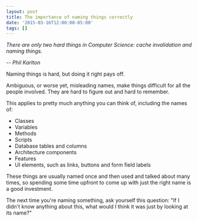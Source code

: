 ```yaml
---
layout: post
title: The importance of naming things correctly
date: '2015-03-16T12:00:00-05:00'
tags: []
---
```

_There are only two hard things in Computer Science: cache invalidation and naming things._

_-- Phil Karlton_

Naming things is hard, but doing it right pays off.

Ambiguous, or worse yet, misleading names, make things difficult for all the people involved. They are hard to figure out and hard to remember.

This applies to pretty much anything you can think of, including the names of:

- Classes
- Variables
- Methods
- Scripts
- Database tables and columns
- Architecture components
- Features
- UI elements, such as links, buttons and form field labels

These things are usually named once and then used and talked about many times, so spending some time upfront to come up with just the right name is a good investment.

The next time you're naming something, ask yourself this question: "If I didn't know anything about this, what would I think it was just by looking at its name?"
